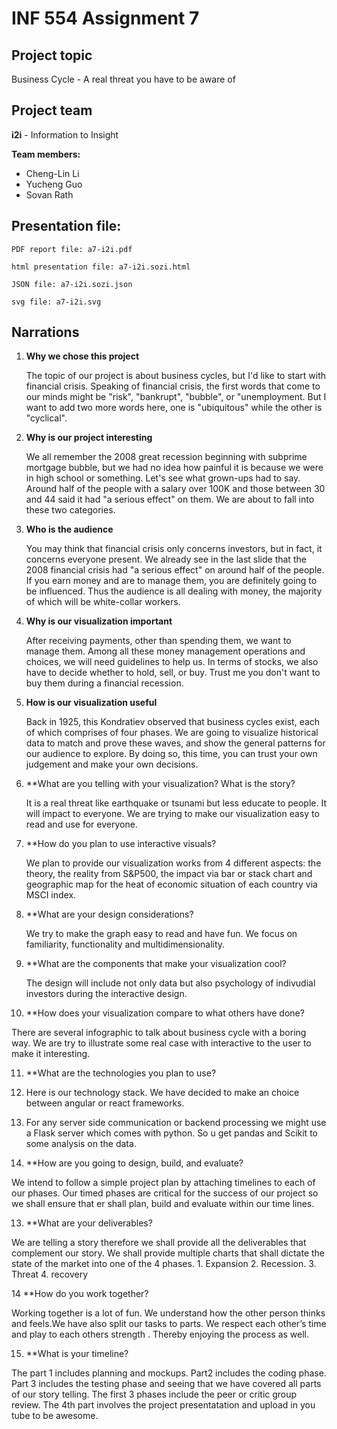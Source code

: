 # INF 554 Assignment 7

## Project topic

Business Cycle - A real threat you have to be aware of

## Project team

**i2i** - Information to Insight

**Team members:**

* Cheng-Lin Li
* Yucheng Guo
* Sovan Rath

## Presentation file:

```text
PDF report file: a7-i2i.pdf

html presentation file: a7-i2i.sozi.html

JSON file: a7-i2i.sozi.json

svg file: a7-i2i.svg
```

## Narrations

1. **Why we chose this project**

   The topic of our project is about business cycles, but I'd like to start with financial crisis. Speaking of financial crisis, the first words that come to our minds might be "risk", "bankrupt", "bubble", or "unemployment. But I want to add two more words here, one is "ubiquitous" while the other is "cyclical".

2. **Why is our project interesting**

   We all remember the 2008 great recession beginning with subprime mortgage bubble, but we had no idea how painful it is because we were in high school or something. Let's see what grown-ups had to say. Around half of the people with a salary over 100K and those between 30 and 44 said it had "a serious effect" on them. We are about to fall into these two categories.

3. **Who is the audience**

   You may think that financial crisis only concerns investors, but in fact, it concerns everyone present. We already see in the last slide that the 2008 financial crisis had "a serious effect" on around half of the people. If you earn money and are to manage them, you are definitely going to be influenced. Thus the audience is all dealing with money, the majority of which will be white-collar workers.

4. **Why is our visualization important**

   After receiving payments, other than spending them, we want to manage them. Among all these money management operations and choices, we will need guidelines to help us. In terms of stocks, we also have to decide whether to hold, sell, or buy. Trust me you don't want to buy them during a financial recession. 

5. **How is our visualization useful**

   Back in 1925, this Kondratiev observed that business cycles exist, each of which comprises of four phases. We are going to visualize historical data to match and prove these waves, and show the general patterns for our audience to explore. By doing so, this time, you can trust your own judgement and make your own decisions.

6. **What are you telling with your visualization? What is the story?

   It is a real threat like earthquake or tsunami but less educate to people. It will impact to everyone. We are trying to make our visualization easy to read and use for everyone.

7. **How do you plan to use interactive visuals?

   We plan to provide our visualization works from 4 different aspects: the theory, the reality from S&P500, the impact via bar or stack chart and geographic map for the heat of economic situation of each country via MSCI index.

8. **What are your design considerations?

   We try to make the graph easy to read and have fun. We focus on familiarity, functionality and multidimensionality.

9. **What are the components that make your visualization cool?

   The design will include not only data but also psychology of indivudial investors during the interactive design.

10. **How does your visualization compare to what others have done?

   There are several infographic to talk about business cycle with a boring way. We are try to illustrate some real case with interactive to the user to make it interesting.

11. **What are the technologies you plan to use?

1. Here is our technology stack. We have decided to make an choice between angular or react frameworks.  
2. For any server side communication or backend processing we might use a Flask server which comes with python. So u get pandas and Scikit to some analysis on the data.


12. **How are you going to design, build, and evaluate?

We intend to follow a simple project plan by attaching timelines to each of our phases. Our timed phases are critical for the success of our project so we shall ensure that er shall plan, build  and evaluate within our time lines. 


13. **What are your deliverables?

We are telling a story therefore we shall provide all the deliverables that complement our story. We shall provide multiple charts that shall dictate the state of the market into one of the 4 phases. 
	1. Expansion
	2. Recession.
	3. Threat
	4. recovery


14 **How do you work together?

Working together is a lot of fun. We understand how the other person thinks and feels.We have also split our tasks to parts. We respect each other’s time and play to each others strength . Thereby enjoying the process as well. 

15. **What is your timeline?

The part 1 includes planning and mockups.
Part2 includes the coding phase.
Part 3 includes the testing phase and seeing that we have covered all parts of our story telling.
The first 3 phases include the peer or critic group review. 
The 4th part involves the project presentatation and upload in you tube to be awesome.

